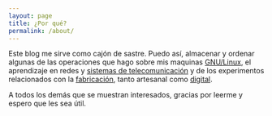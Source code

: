 ```yaml
---
layout: page
title: ¿Por qué?
permalink: /about/
---
```


Este blog me sirve como cajón de sastre. Puedo así, almacenar y ordenar algunas de las operaciones que hago sobre mis maquinas [GNU/Linux](https://www.gnu.org/gnu/linux-and-gnu.en.html), el aprendizaje en redes y [sistemas de telecomunicación](http://coitt.es/) y de los experimentos relacionados con la [fabricación](http://portal.uned.es/portal/page?_pageid=93,1646862&_dad=portal), tanto artesanal como [digital](http://fabfoundation.org/).

A todos los demás que se muestran interesados, gracias por leerme y espero que les sea útil.
